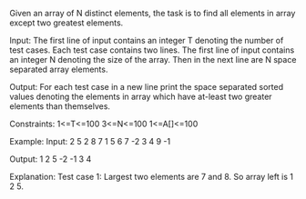 Given an array of N distinct elements, the task is to find all elements in array except two greatest elements.

Input:
The first line of input contains an integer T denoting the number of test cases. Each test case contains two lines. The first line of input contains an integer N denoting the size of the array. Then in the next line are N space separated array elements.

Output:
For each test case in a new line print the space separated sorted values denoting the elements in array which have at-least two greater elements than themselves.

Constraints:
1<=T<=100
3<=N<=100
1<=A[]<=100

Example:
Input:
2
5
2 8 7 1 5
6
7 -2 3 4 9 -1

Output:
1 2 5
-2 -1 3 4

Explanation:
Test case 1: Largest two elements are 7 and 8. So array left is 1 2 5.
